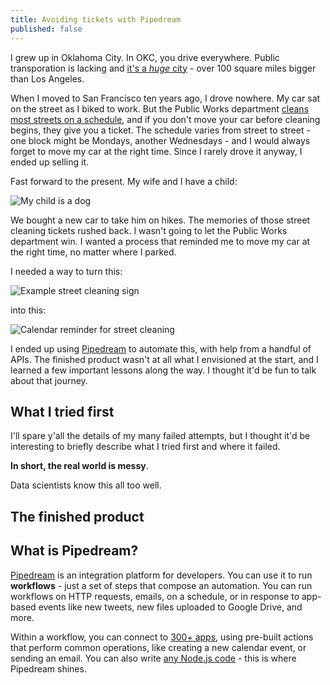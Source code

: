 ```yaml
---
title: Avoiding tickets with Pipedream
published: false
---
```


I grew up in Oklahoma City. In OKC, you drive everywhere. Public transporation is lacking and [it's a _huge_ city](https://www.google.com/search?q=okc+square+miles&oq=okc+square+miles&aqs=chrome.0.0i457j69i57.2618j0j9&sourceid=chrome&ie=UTF-8) - over 100 square miles bigger than Los Angeles.

When I moved to San Francisco ten years ago, I drove nowhere. My car sat on the street as I biked to work. But the Public Works department [cleans most streets on a schedule](https://www.sfpublicworks.org/services/mechanical-street-sweeping-and-street-cleaning-schedule), and if you don't move your car before cleaning begins, they give you a ticket. The schedule varies from street to street - one block might be Mondays, another Wednesdays - and I would always forget to move my car at the right time. Since I rarely drove it anyway, I ended up selling it.

Fast forward to the present. My wife and I have a child:

![My child is a dog](https://res.cloudinary.com/dkbxegavp/image/upload/v1603928520/dev.to%20posts/IMG_4173_pqp6c1.jpg)

We bought a new car to take him on hikes. The memories of those street cleaning tickets rushed back. I wasn't going to let the Public Works department win. I wanted a process that reminded me to move my car at the right time, no matter where I parked.

I needed a way to turn this:

![Example street cleaning sign](https://res.cloudinary.com/dkbxegavp/image/upload/v1592876647/dev.to%20posts/Camera_2020-06-07_at_11.41.53_mzsz9w.jpg)

into this:

![Calendar reminder for street cleaning](https://res.cloudinary.com/dkbxegavp/image/upload/v1590802144/dev.to%20posts/Screen_Shot_2020-05-29_at_6.28.27_PM_qs0cah.png)

I ended up using [Pipedream](https://pipedream.com) to automate this, with help from a handful of APIs. The finished product wasn't at all what I envisioned at the start, and I learned a few important lessons along the way. I thought it'd be fun to talk about that journey.

## What I tried first

I'll spare y'all the details of my many failed attempts, but I thought it'd be interesting to briefly describe what I tried first and where it failed.

**In short, the real world is messy**.

Data scientists know this all too well.

## The finished product

## What is Pipedream?

[Pipedream](https://pipedream.com) is an integration platform for developers. You can use it to run **workflows** - just a set of steps that compose an automation. You can run workflows on HTTP requests, emails, on a schedule, or in response to app-based events like new tweets, new files uploaded to Google Drive, and more.

Within a workflow, you can connect to [300+ apps](https://docs.pipedream.com/apps/all-apps/), using pre-built actions that perform common operations, like creating a new calendar event, or sending an email. You can also write [any Node.js code](https://docs.pipedream.com/workflows/steps/code/) - this is where Pipedream shines.

